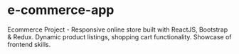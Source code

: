 # e-commerce-app
Ecommerce Project - Responsive online store built with ReactJS, Bootstrap &amp; Redux. Dynamic product listings, shopping cart functionality. Showcase of frontend skills.
